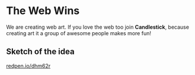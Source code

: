 # The Web Wins

We are creating web art. If you love the web too join **Candlestick**, because creating art it a group of awesome people makes more fun! 




## Sketch of the idea

[redpen.io/dhm62r](https://redpen.io/dhm62r)

